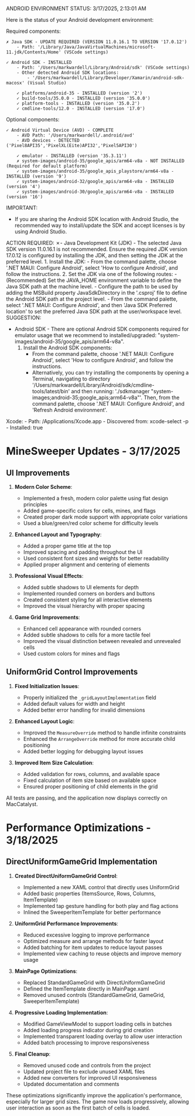 ANDROID ENVIRONMENT STATUS: 3/17/2025, 2:13:01 AM
 
Here is the status of your Android development environment:
 
Required components:
 
	✗ Java SDK - UPDATE REQUIRED (VERSION 11.0.16.1 TO VERSION '17.0.12')
		- Path: '/Library/Java/JavaVirtualMachines/microsoft-11.jdk/Contents/Home' (VSCode settings)

	✓ Android SDK - INSTALLED
		- Path: '/Users/markwardell/Library/Android/sdk' (VSCode settings)
		- Other detected Android SDK locations:
			- '/Users/markwardell/Library/Developer/Xamarin/android-sdk-macosx' (Visual Studio)
 
		✓ platforms/android-35 - INSTALLED (version '2')
		✓ build-tools/35.0.0 - INSTALLED (version '35.0.0')
		✓ platform-tools - INSTALLED (version '35.0.2')
		✓ cmdline-tools/12.0 - INSTALLED (version '17.0')
 
Optional components:
 
	✓ Android Virtual Device (AVD) - COMPLETE
		- AVD Path: '/Users/markwardell/.android/avd'
		- AVD devices - DETECTED ('Pixel8API35','PixelXL(Eite)API32','Pixel5API30')
 
		✓ emulator - INSTALLED (version '35.3.11')
		✗ system-images/android-35/google_apis/arm64-v8a - NOT INSTALLED (Required for default platform)
		✓ system-images/android-35/google_apis_playstore/arm64-v8a - INSTALLED (version '9')
		✓ system-images/android-32/google_apis/arm64-v8a - INSTALLED (version '4')
		✓ system-images/android-30/google_apis/arm64-v8a - INSTALLED (version '16')
 
IMPORTANT:
- If you are sharing the Android SDK location with Android Studio, the recommended way to install/update the SDK and accept licenses is by using Android Studio.
 
ACTION REQUIRED:
✗- Java Development Kit (JDK) - The selected Java SDK version 11.0.16.1 is not recommended. Ensure the required JDK version 17.0.12 is configured by installing the JDK, and then setting the JDK at the preferred level.
	1. Install the JDK:
		- From the command palette, choose '.NET MAUI: Configure Android', select 'How to configure Android', and follow the instructions.
	2. Set the JDK via one of the following routes:
		- (Recommended) Set the JAVA_HOME environment variable to define the Java SDK path at the machine level.
		- Configure the path to be used by adding the MSBuild property JavaSdkDirectory in the '.csproj' file to define the Android SDK path at the project level.
		- From the command palette, select '.NET MAUI: Configure Android', and then 'Java SDK Preferred location' to set the preferred Java SDK path at the user/workspace level.
SUGGESTION:
- Android SDK - There are optional Android SDK components required for emulator usage that we recommend to installed/upgraded: "system-images/android-35/google_apis/arm64-v8a".
	1. Install the Android SDK components:
		- From the command palette, choose '.NET MAUI: Configure Android', select 'How to configure Android', and follow the instructions.
		- Alternatively, you can try installing the components by opening a Terminal, navigating to directory '/Users/markwardell/Library/Android/sdk/cmdline-tools/latest/bin' and then running: './sdkmanager "system-images;android-35;google_apis;arm64-v8a"'. Then, from the command palette, choose '.NET MAUI: Configure Android', and 'Refresh Android environment'.
 
Xcode:
	- Path: /Applications/Xcode.app
	- Discovered from: xcode-select -p
	- Installed: true

# MineSweeper Updates - 3/17/2025

## UI Improvements

1. **Modern Color Scheme**:
   - Implemented a fresh, modern color palette using flat design principles
   - Added game-specific colors for cells, mines, and flags
   - Created proper dark mode support with appropriate color variations
   - Used a blue/green/red color scheme for difficulty levels

2. **Enhanced Layout and Typography**:
   - Added a proper game title at the top
   - Improved spacing and padding throughout the UI
   - Used consistent font sizes and weights for better readability
   - Applied proper alignment and centering of elements

3. **Professional Visual Effects**:
   - Added subtle shadows to UI elements for depth
   - Implemented rounded corners on borders and buttons
   - Created consistent styling for all interactive elements
   - Improved the visual hierarchy with proper spacing

4. **Game Grid Improvements**:
   - Enhanced cell appearance with rounded corners
   - Added subtle shadows to cells for a more tactile feel
   - Improved the visual distinction between revealed and unrevealed cells
   - Used custom colors for mines and flags

## UniformGrid Control Improvements

1. **Fixed Initialization Issues**:
   - Properly initialized the `_gridLayoutImplementation` field
   - Added default values for width and height
   - Added better error handling for invalid dimensions

2. **Enhanced Layout Logic**:
   - Improved the `MeasureOverride` method to handle infinite constraints
   - Enhanced the `ArrangeOverride` method for more accurate child positioning
   - Added better logging for debugging layout issues

3. **Improved Item Size Calculation**:
   - Added validation for rows, columns, and available space
   - Fixed calculation of item size based on available space
   - Ensured proper positioning of child elements in the grid

All tests are passing, and the application now displays correctly on MacCatalyst.

# Performance Optimizations - 3/18/2025

## DirectUniformGameGrid Implementation

1. **Created DirectUniformGameGrid Control**:
   - Implemented a new XAML control that directly uses UniformGrid
   - Added basic properties (ItemsSource, Rows, Columns, ItemTemplate)
   - Implemented tap gesture handling for both play and flag actions
   - Inlined the SweeperItemTemplate for better performance

2. **UniformGrid Performance Improvements**:
   - Reduced excessive logging to improve performance
   - Optimized measure and arrange methods for faster layout
   - Added batching for item updates to reduce layout passes
   - Implemented view caching to reuse objects and improve memory usage

3. **MainPage Optimizations**:
   - Replaced StandardGameGrid with DirectUniformGameGrid
   - Defined the ItemTemplate directly in MainPage.xaml
   - Removed unused controls (StandardGameGrid, GameGrid, SweeperItemTemplate)

4. **Progressive Loading Implementation**:
   - Modified GameViewModel to support loading cells in batches
   - Added loading progress indicator during grid creation
   - Implemented transparent loading overlay to allow user interaction
   - Added batch processing to improve responsiveness

5. **Final Cleanup**:
   - Removed unused code and controls from the project
   - Updated project file to exclude unused XAML files
   - Added new converters for improved UI responsiveness
   - Updated documentation and comments

These optimizations significantly improve the application's performance, especially for larger grid sizes. The game now loads progressively, allowing user interaction as soon as the first batch of cells is loaded.
